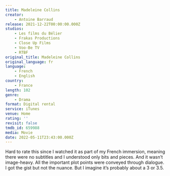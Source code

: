 ```yaml
---
title: Madeleine Collins
creator:
    - Antoine Barraud
release: 2021-12-22T00:00:00.000Z
studios:
    - Les films du Bélier
    - Frakas Productions
    - Close Up Films
    - Voo-Be TV
    - RTBF
original_title: Madeleine Collins
original_language: fr
language:
    - French
    - English
country:
    - France
length: 102
genre:
    - Drama
format: Digital rental
service: iTunes
venue: Home
rating: ''
revisit: false
tmdb_id: 659988
media: Movie
date: 2022-05-11T23:43:00.000Z
---
```

Hard to rate this since I watched it as part of my French immersion, meaning there were no subtitles and I understood only bits and pieces. And it wasn’t image-heavy. All the important plot points were conveyed through dialogue. I got the gist but not the nuance. But I imagine it’s probably about a 3 or 3.5.